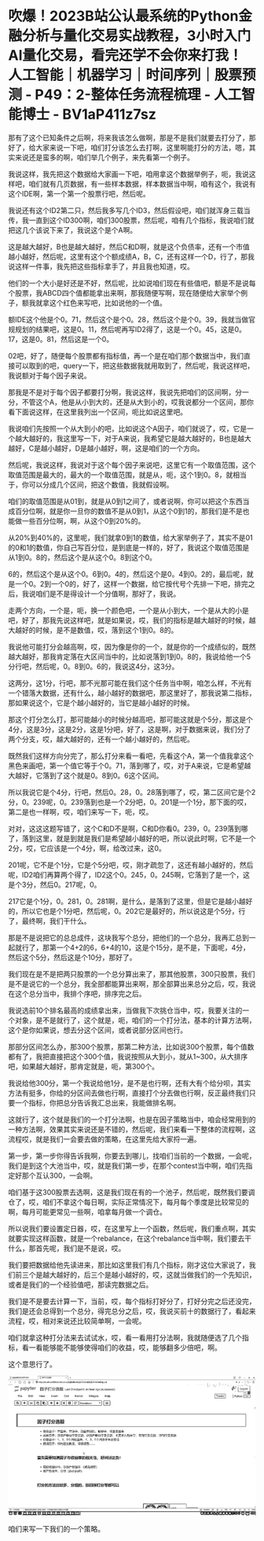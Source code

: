 # 吹爆！2023B站公认最系统的Python金融分析与量化交易实战教程，3小时入门AI量化交易，看完还学不会你来打我！人工智能｜机器学习｜时间序列｜股票预测 - P49：2-整体任务流程梳理 - 人工智能博士 - BV1aP411z7sz

那有了这个已知条件之后啊，将来我该怎么做啊，那是不是我们就要去打分了，那好了，给大家来说一下吧，咱们打分该怎么去打啊，这里啊能打分的方法，嗯，其实来说还是蛮多的啊，咱们举几个例子，来先看第一个例子。

我说这样，我先把这个数据给大家画一下吧，咱用拿这个数据举例子，呃，我说这样吧，咱们就有几页数据，有一些样本数据，样本数据当中啊，咱有这个，我说有这个IDE啊，第一个第一个股票行吧，然后呢。

我说还有这个ID2第二只，然后我多写几个ID3，然后假设吧，咱们就浑身三载当传，我一直到这个ID300啊，咱们300股票，然后呢，咱有几个指标，我说咱们就把这几个该说下来了，我说这个是个A啊。

这是越大越好，B也是越大越好，然后C和D啊，就是这个负债率，还有一个市值越小越好，然后呢，这里有这个个额成绩A，B，C，还有这样一个D，行了，那我说这样一件事，我先把这些指标拿手了，并且我也知道，哎。

他们的一个大小是好还是不好，然后呢，比如说咱们现在有些值吧，额是不是说每个股票，我ABCD四个值都能拿出来啊，那我随便写啊，现在随便给大家举个例子，额我就拿这个红色来写吧，比如说他的一个值。

额IDE这个他是个0。71，然后这个是个0。28，然后这个是个0。39，我就当做官规规划的结果吧，这是0。11，然后呢再写ID2得了，这是一个0。45，这是0。17，这是0。81，然后这是一个0。

02吧，好了，随便每个股票都有指标值，再一个是在咱们那个数据当中，我们直接可以取到的吧，query一下，把这些数据我就用取到了，然后呢，我说这样吧，我说额对于每个因子来说。

那我是不是对于每个因子都要打分啊，我说这样，我说先把咱们的区间啊，分一分，不管这个A，他是从小到大的，还是从大到小的，哎我说都分一个区间，那你看下面说这样，在这里我列出一个区间，呃比如说这里吧。

我说咱们先按照一个从大到小的吧，比如说这个A因子，咱们就说了，哎，它是一个越大越好的，我这里写一下，对于A来说，我希望它是越大越好的，B也是越大越好，C是越小越好，D是越小越好，啊，这是咱们的一个方向。

然后呢，我说这样，我说对于这个每个因子来说吧，这里它有一个取值范围，这个取值范围是最大的，最大的一个取值范围，就是从，呃，这个1到0。8，就相当于，你可以分成几个区间，把这个数值，我就假设啊。

咱们的取值范围是从01到，就是从0到1之间了，或者说啊，你可以把这个东西当成百分位啊，就是你一旦你的数值不是从0到1，从这个0到1的，那我们是不是也能做一些百分位啊，啊，从这个0到20%的。

从20%到40%的，这里呢，我们就拿0到1的数值，给大家举例子了，其实不是01的0和1的数值，你自己写百分位，是到底是一样的，好了，我说这个取值范围是从1到0。8的，然后这个是从这个0。8到这个0。

6的，然后这个是从这个0。6到0。4的，然后这个是0。4到0。2的，最后呢，就是一个0。2到一个0的，好了，这样一个数据，给它按代号个先排一下吧，排完之后，我说咱们是不是得设计一个分值啊，那好了，我说。

走两个方向，一个是，呃，换一个颜色吧，一个是从小到大，一个是从大的小是吧，好了，那我先说这样吧，就是如果说，哎，我们的指标是越大越好的时候，越大越好的时候，是不是数值，哎，落到这个1到0。8的。

我说他可能打分会越高啊，哎，因为像是你的一个，就是你的一个成绩似的，既然越大越好，那我肯定落在大区间当中的，比如说落到1到0。8的，我说给他一个5分行吧，然后呢，0。8到0。6的，我说这4分，这3分。

这两分，这1分，行吧，那不光那可能在我们这个任务当中啊，咱怎么样，不光有一个错落大数据，还有什么，越小越好的数据吧，那这里好了，那我说第二指标，那如果说这个，它是个越小越好的，当它是越小越好的时候。

那这个打分怎么打，那可能越小的时候分越高吧，那可能这就是个5分，那这是个4分，这是3分，这是2分，这是1分吧，好了，这是啊，对于数据来说，我们分了两个分支，哎，越大越好的，还有一个越小越好的，然后呢。

既然我们这样方向分完了，那么打分来看一看吧，先看这个A，第一个值我拿这个黑色来画吧，第一个值它等于个0。71，落到哪了，哎，对于A来说，它是希望越大越好，它落到了这个就是0。8到0。6这个区间。

所以我说它是个4分，行吧，然后0。28，0。28落到哪了，哎，第二区间它是个2分，0。239呢，0。239落到也是一个2分吧，0。201是一个1分，那下面的哎，第二是也一样啊，哎，咱们来写一下，呃，哎。

对对，这这这题写错了，这个C和D不是啊，C和D你看0。239，0。239落到哪了，落到这里，就是到就是我们是希望越小越好的吧，所以说此时啊，它不是一个2分，哎，它应该是一个4分，啊，给改过来，这0。

201呢，它不是个1分，它是个5分吧，哎，刚才疏忽了，这还有越小越好的，然后呢，ID2咱们再算两个得了，ID2这个0。245，0。245啊，它落到了是一个，这是个3分，然后0。217呢，0。

217它是个1分，0。281，0。281啊，是什么，是落到了这里，但是它是越小越好的，所以它也是个1分吧，然后呢，0。202它是最好的，所以说这是个5分，行了，最终啊，我们干什么。

那是不是说把它的总总成件，这块我写个总分，把他们的一个总分，我再汇总到一起就行了，那第一个4+2的6，6+4的10，这是个15分，是不是，下面呢，4分，然后这个5分，然后这是个10分，那好了。

我们现在是不是把两只股票的一个总分算出来了，那其他股票，300只股票，我们是不是说它的一个总分，我全部都能算出来啊，那全部算出来总分之后，哎，我说在这个总分当中，我排个序吧，排序完之后。

我说选前10个排名最高的成绩拿出来，当做我下次挑仓当中，哎，我要关注的一个对象，是不是就行了，这个就是，呃，咱们的一个打分法，基本的计算方法啊，这个是你如果说，想去分这个区间，或者说部分区间也行。

那部分区间怎么办，那300个股票，那第二种方法，比如说300个股票，每个值数都有了，我把直接把这个300个值，我说按照从大到小，就从1~300，从大排序吧，如果越大越好，那肯定就是，呃，第300个。

我说给他300分，第一个我说给他1分，是不是也行啊，还有大有个给分呗，其实方法有挺多，你给的分区间去做也行啊，直接打个分去做也行啊，反正最终我们只要一个指标，你把总分告诉我汇总出来，我能做排名啊。

这就行了，这个就是我们的一个打分法啊，也是在因子策略当中，咱会经常用到的一种方法啊，效果其实来说还是不错的，然后呢，我们来看一下整体的流程啊，这流程哎，就是我们一会要去做的策略，在这里先给大家捋一遍。

第一步，第一步你得告诉我啊，你要去到哪儿，找咱们当前的一个数据，一会呢，我们是到这个大池当中，哎，就是我们第一步，在那个contest当中啊，咱们先指定好那个互认300，一会啊。

咱们基于这300股票去选啊，这是我们现在有的一个池子，然后呢，既然我们要调仓了，哎，咱们不拿这个每日啊，实际正常情况下，每月每个季度是比较常见的啊，每月可能更常见一些啊，咱拿每月做一个调仓。

所以说我们要设置定日器，哎，在这里写上一个函数，然后呢，我们重点啊，其实就要实现这样函数，就是一个rebalance，在这个rebalance当中啊，我们要去干什么，那首先呢，我们是不是说，哎。

我们要把数据给他先读进来，那比如这里我们有几个指标，刚才这位大家说了，我们前三个是越大越好的，后三个是越小越好的，哎，这就当做我们的一个先知识，或者是我们的一个经验值吧，那读完数据之后。

我们是不是要去计算一下，当前，哎，每个指标打好分了，打好分完之后还没完，我们是还会总得到一个总分，得完总分之后，哎，我说买前十的数据行了，看起来流程，哎，相对来说还比较简单啊，一会呢。

咱们就拿这种打分法来去试试水，哎，看一看用打分法啊，我就随便选了几个指标，看一看能够能不能够使得咱们的收益，哎，能够翻多少倍吧，啊。

这个意思行了。

![](img/e10e0f3ad3021555da727c78111543ab_1.png)

咱们来写一下我们的一个策略。